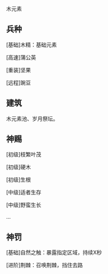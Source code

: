 
木元素

## 兵种

[基础]木精：基础元素

[高速]蒲公英

[重装]坚果

[远程]豌豆

## 建筑

木元素池、岁月祭坛。

## 神赐

[初级]枝繁叶茂

[初级]硬木

[初级]生根

[中级]适者生存

[中级]野蛮生长

...

## 神罚

[基础]自然之触：暴露指定区域，持续X秒

[进阶]荆棘：召唤荆棘，挡住去路
